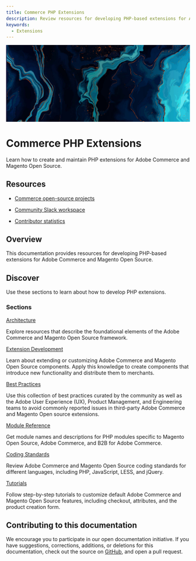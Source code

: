 ```yaml
---
title: Commerce PHP Extensions
description: Review resources for developing PHP-based extensions for Adobe Commerce and Magento Open Source.
keywords:
  - Extensions
---
```


<Hero slots="image, heading, text"/>

![Commerce PHP Extensions](_images/home-bg.jpeg)

# Commerce PHP Extensions

Learn how to create and maintain PHP extensions for Adobe Commerce and Magento Open Source.

<Resources slots="heading, links"/>

## Resources
*  [Commerce open-source projects](https://developer.adobe.com/open/magento)
-  [Community Slack workspace](https://opensource.magento.com/slack)
*  [Contributor statistics](https://developer.adobe.com/open/magento/statistic)
## Overview

This documentation provides resources for developing PHP-based extensions for Adobe Commerce and Magento Open Source.

## Discover

Use these sections to learn about how to develop PHP extensions.

<DiscoverBlock slots="heading, link, text"/>

### Sections

[Architecture](architecture/)

Explore resources that describe the foundational elements of the Adobe Commerce and Magento Open Source framework.

<DiscoverBlock slots="link, text"/>

[Extension Development](development/)

Learn about extending or customizing Adobe Commerce and Magento Open Source components. Apply this knowledge to create components that introduce new functionality and distribute them to merchants.

<DiscoverBlock slots="link, text"/>

[Best Practices](best-practices/)

Use this collection of best practices curated by the community as well as the Adobe User Experience (UX), Product Management, and Engineering teams to avoid commonly reported issues in third-party Adobe Commerce and Magento Open source extensions.

<DiscoverBlock slots="link, text"/>

[Module Reference](module-reference/)

Get module names and descriptions for PHP modules specific to Magento Open Source, Adobe Commerce, and B2B for Adobe Commerce.

<DiscoverBlock slots="link, text"/>

[Coding Standards](coding-standards/)

Review Adobe Commerce and Magento Open Source coding standards for different languages, including PHP, JavaScript, LESS, and jQuery.

<DiscoverBlock slots="link, text"/>

[Tutorials](tutorials/)

Follow step-by-step tutorials to customize default Adobe Commerce and Magento Open Source features, including checkout, attributes, and the product creation form.

<DiscoverBlock width="100%" slots="heading, link, text"/>

## Contributing to this documentation

We encourage you to participate in our open documentation initiative. If you have suggestions, corrections, additions, or deletions for this documentation, check out the source on [GitHub](https://github.com/adobedocs/commerce-php), and open a pull request.
